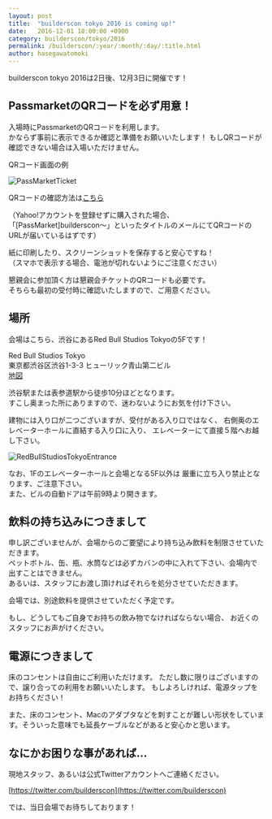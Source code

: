 ```yaml
---
layout: post
title:  "builderscon tokyo 2016 is coming up!"
date:   2016-12-01 18:00:00 +0900
category: builderscon/tokyo/2016
permalink: /builderscon/:year/:month/:day/:title.html
author: hasegawatomoki
---
```

builderscon tokyo 2016は2日後、12月3日に開催です！

## PassmarketのQRコードを必ず用意！

入場時にPassmarketのQRコードを利用します。  
かならず事前に表示できるか確認と準備をお願いいたします！
もしQRコードが確認できない場合は入場いただけません。

QRコード画面の例

![PassMarketTicket](http://blog.builderscon.io/assets/images/2016-11/passmarket-ticket.png)

QRコードの確認方法は[こちら](http://blog-passmarket.yahoo.co.jp/archives/ticketdisplay.html)

（Yahoo!アカウントを登録せずに購入された場合、「[PassMarket]builderscon〜」といったタイトルのメールにてQRコードのURLが届いているはずです）

紙に印刷したり、スクリーンショットを保存すると安心ですね！  
（スマホで表示する場合、電池が切れないようにご注意ください）

懇親会に参加頂く方は懇親会チケットのQRコードも必要です。  
そちらも最初の受付時に確認いたしますので、ご用意ください。

## 場所

会場はこちら、渋谷にあるRed Bull Studios Tokyoの5Fです！

Red Bull Studios Tokyo  
東京都渋谷区渋谷1-3-3 ヒューリック青山第二ビル  
[地図](https://goo.gl/maps/iedUMSYPbbo)  

渋谷駅または表参道駅から徒歩10分ほどとなります。  
すこし奥まった所にありますので、迷わないようにお気を付け下さい。

建物には入り口が二つございますが、受付がある入り口ではなく、
右側奥のエレベーターホールに直結する入り口に入り、
エレベーターにて直接５階へお越し下さい。

![RedBullStudiosTokyoEntrance](http://blog.builderscon.io/assets/images/2016-11/redbullstudios-tokyo-entrance.png)

なお、1Fのエレベーターホールと会場となる5F以外は
厳重に立ち入り禁止となります、ご注意下さい。  
また、ビルの自動ドアは午前9時より開きます。

## 飲料の持ち込みにつきまして

申し訳ございませんが、会場からのご要望により持ち込み飲料を制限させていただきます。  
ペットボトル、缶、瓶、水筒などは必ずカバンの中に入れて下さい、会場内で出すことはできません。  
あるいは、スタッフにお渡し頂ければそれらを処分させていただきます。

会場では、別途飲料を提供させていただく予定です。

もし、どうしてもご自身でお持ちの飲み物でなければならない場合、
お近くのスタッフにお声がけください。

## 電源につきまして

床のコンセントは自由にご利用いただけます。
ただし数に限りはございますので、譲り合っての利用をお願いいたします。
もしよろしければ、電源タップをお持ちください！  

また、床のコンセント、Macのアダプタなどを刺すことが難しい形状をしています。そういった意味でも延長ケーブルなどがあると安心かと思います。

## なにかお困りな事があれば…

現地スタッフ、あるいは公式Twitterアカウントへご連絡ください。

[https://twitter.com/builderscon](https://twitter.com/builderscon)

では、当日会場でお待ちしております！


